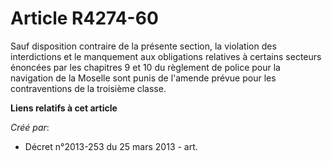 # Article R4274-60

Sauf disposition contraire de la présente section, la violation des interdictions et le manquement aux obligations relatives
à certains secteurs énoncées par les chapitres 9 et 10 du règlement de police pour la navigation de la Moselle sont punis de
l'amende prévue pour les contraventions de la troisième classe.

**Liens relatifs à cet article**

_Créé par_:

  - Décret n°2013-253 du 25 mars 2013 - art.
